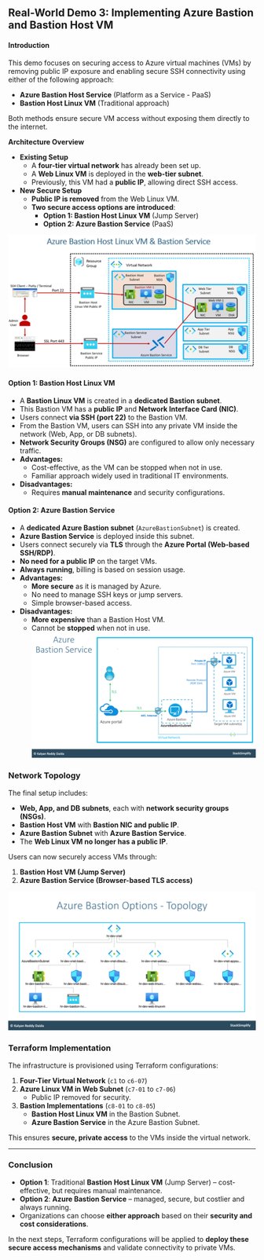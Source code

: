 ## **Real-World Demo 3: Implementing Azure Bastion and Bastion Host VM**

#### **Introduction**
This demo focuses on securing access to Azure virtual machines (VMs) by removing public IP exposure and enabling secure SSH connectivity using either of the following approach:
- **Azure Bastion Host Service** (Platform as a Service - PaaS)
- **Bastion Host Linux VM** (Traditional approach)

Both methods ensure secure VM access without exposing them directly to the internet.

**Architecture Overview**
- **Existing Setup**
    - A **four-tier virtual network** has already been set up.
    - A **Web Linux VM** is deployed in the **web-tier subnet**.
    - Previously, this VM had a **public IP**, allowing direct SSH access.
- **New Secure Setup**
    - **Public IP is removed** from the Web Linux VM.
    - **Two secure access options are introduced**:
        - **Option 1: Bastion Host Linux VM** (Jump Server)
        - **Option 2: Azure Bastion Service** (PaaS)

![bastion](images/realworddemo3.png)

#### **Option 1: Bastion Host Linux VM**
- A **Bastion Linux VM** is created in a **dedicated Bastion subnet**.
- This Bastion VM has a **public IP** and **Network Interface Card (NIC)**.
- Users connect **via SSH (port 22)** to the Bastion VM.
- From the Bastion VM, users can SSH into any private VM inside the network (Web, App, or DB subnets).
- **Network Security Groups (NSG)** are configured to allow only necessary traffic.
- **Advantages:**
    - Cost-effective, as the VM can be stopped when not in use.
    - Familiar approach widely used in traditional IT environments.
- **Disadvantages:**
    - Requires **manual maintenance** and security configurations.

#### **Option 2: Azure Bastion Service**
- A **dedicated Azure Bastion subnet** (`AzureBastionSubnet`) is created.
- **Azure Bastion Service** is deployed inside this subnet.
- Users connect securely via **TLS** through the **Azure Portal (Web-based SSH/RDP)**.
- **No need for a public IP** on the target VMs.
- **Always running**, billing is based on session usage.
- **Advantages:**
    - **More secure** as it is managed by Azure.
    - No need to manage SSH keys or jump servers.
    - Simple browser-based access.
- **Disadvantages:**
    - **More expensive** than a Bastion Host VM.
    - Cannot be **stopped** when not in use.
![bastion](images/azurebastionservice.png)

### **Network Topology**
The final setup includes:
- **Web, App, and DB subnets**, each with **network security groups (NSGs)**.
- **Bastion Host VM** with **Bastion NIC and public IP**.
- **Azure Bastion Subnet** with **Azure Bastion Service**.
- The **Web Linux VM no longer has a public IP**.

Users can now securely access VMs through:
1. **Bastion Host VM (Jump Server)**
2. **Azure Bastion Service (Browser-based TLS access)**

![topology](images/network-topology.png)



### **Terraform Implementation**
The infrastructure is provisioned using Terraform configurations:

1. **Four-Tier Virtual Network** (`c1` to `c6-07`)
2. **Azure Linux VM in Web Subnet** (`c7-01` to `c7-06`)
   - Public IP removed for security.
3. **Bastion Implementations** (`c8-01` to `c8-05`)
   - **Bastion Host Linux VM** in the Bastion Subnet.
   - **Azure Bastion Service** in the Azure Bastion Subnet.

This ensures **secure, private access** to the VMs inside the virtual network.

---

### **Conclusion**
- **Option 1**: Traditional **Bastion Host Linux VM** (Jump Server) – cost-effective, but requires manual maintenance.
- **Option 2**: **Azure Bastion Service** – managed, secure, but costlier and always running.
- Organizations can choose **either approach** based on their **security and cost considerations**.

In the next steps, Terraform configurations will be applied to **deploy these secure access mechanisms** and validate connectivity to private VMs.